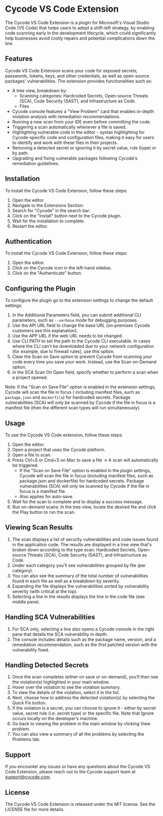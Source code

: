 # Cycode VS Code Extension

The Cycode VS Code Extension is a plugin for Microsoft's Visual Studio Code (VS Code) that helps users to adopt a
shift-left strategy, by enabling code scanning early in the development lifecycle, which could significantly help
businesses avoid costly repairs and potential complications down the line.

## Features

Cycode VS Code Extension scans your code for exposed secrets, passwords, tokens, keys, and other credentials, as well as
open-source packages' vulnerabilities. The extension provides functionalities such as:

- A tree view, breakdown by:
    - Scanning categories: Hardcoded Secrets, Open-source Threats (SCA), Code Security (SAST), and Infrastructure as
      Code.
    - Files
- Cycode console features a "View Problem" card that enables in-depth violation analysis with remediation
  recommendations.
- Running a new scan from your IDE even before committing the code.
- Triggering a scan automatically whenever a file is saved.
- Highlighting vulnerable code in the editor - syntax highlighting for Cycode-specific code and configuration files,
  making it easy for users to identify and work with these files in their projects.
- Removing a detected secret or ignoring it by secret value, rule (type) or by path.
- Upgrading and fixing vulnerable packages following Cycode's remediation guidelines.

## Installation

To install the Cycode VS Code Extension, follow these steps:

1. Open the editor.
2. Navigate to the Extensions Section:
3. Search for "Cycode" in the search bar:
4. Click on the "Install" button next to the Cycode plugin.
5. Wait for the installation to complete.
6. Restart the editor.

## Authentication

To install the Cycode VS Code Extension, follow these steps:

1. Open the editor.
2. Click on the Cycode icon in the left-hand sidebar.
3. Click on the "Authenticate" button.

## Configuring the Plugin

To configure the plugin go to the extension settings to change the default settings:

1. In the Additional Parameters field, you can submit additional CLI parameters, such as `--verbose` mode for debugging
   purposes.
2. Use the API URL field to change the base URL (on-premises Cycode customers see this explanation).
3. Use the APP URL if the web URL needs to be changed.
4. Use CLI PATH to set the path to the Cycode CLI executable. In cases where the CLI can't be downloaded due to your
   network configuration (for example, due to firewall rules), use this option.
5. Clear the Scan on Save option to prevent Cycode from scanning your code every time you save your work. Instead, use
   the Scan on-Demand option.
6. In the SCA Scan On Open field, specify whether to perform a scan when a project opened.

Note: If the "Scan on Save File" option is enabled in the extension settings, Cycode will scan the file in focus (
including manifest files, such as `package.json` and `dockerfile`) for hardcoded secrets. Package vulnerabilities (SCA)
will only be scanned by Cycode if the file in focus is a manifest file (then the different scan types will run
simultaneously).

## Usage

To use the Cycode VS Code extension, follow these steps:

1. Open the editor.
2. Open a project that uses the Cycode platform.
3. Open a file to scan.
4. Press Ctrl+S or Cmd+S on Mac to save a file → A scan will automatically be triggered.
    - If the "Scan on Save File" option is enabled in the plugin settings, Cycode will scan the file in focus (including
      manifest files, such as package.json and dockerfile) for hardcoded secrets. Package vulnerabilities (SCA) will
      only be scanned by Cycode if the file in focus is a manifest file.
    - Also applies for auto-save.
5. Wait for the scan to complete and to display a success message.
6. Run on-demand scans: In the tree view, locate the desired file and click the Play button to run the scan.

## Viewing Scan Results

1. The scan displays a list of security vulnerabilities and code issues found in the application code. The results are
   displayed in a tree view that's broken down according to the type scan: Hardcoded Secrets, Open-source Threats (SCA),
   Code Security (SAST), and Infrastructure as Code.
2. Under each category you'll see vulnerabilities grouped by file (per category).
3. You can also see the summary of the total number of vulnerabilities found in each file as well as a breakdown by
   severity.
4. Expanding the file displays the vulnerabilities sorted by vulnerability severity (with critical at the top).
5. Selecting a line in the results displays the line in the code file (see middle pane).

## Handling SCA Vulnerabilities

1. For SCA only, selecting a line also opens a Cycode console in the right pane that details the SCA vulnerability in
   depth.
2. The console includes details such as the package name, version, and a remediation recommendation, such as the first
   patched version with the vulnerability fixed.

## Handling Detected Secrets

1. Once the scan completes (either on save or on-demand), you’ll then see the violation(s) highlighted in your main
   window.
2. Hover over the violation to see the violation summary.
3. To view the details of the violation, select it in the list.
4. Next, choose how to address the detected violation(s) by selecting the Quick Fix button.
5. If the violation is a secret, you can choose to ignore it - either by secret value, secret rule (i.e. secret type) or
   the specific file. Note that Ignore occurs locally on the developer’s machine.
6. Go back to viewing the problem in the main window by clicking View problem.
7. You can also view a summary of all the problems by selecting the Problems tab.

## Support

If you encounter any issues or have any questions about the Cycode VS Code Extension, please reach out to the Cycode
support team at support@cycode.com.

## License

The Cycode VS Code Extension is released under the MIT license. See the LICENSE file for more details.
